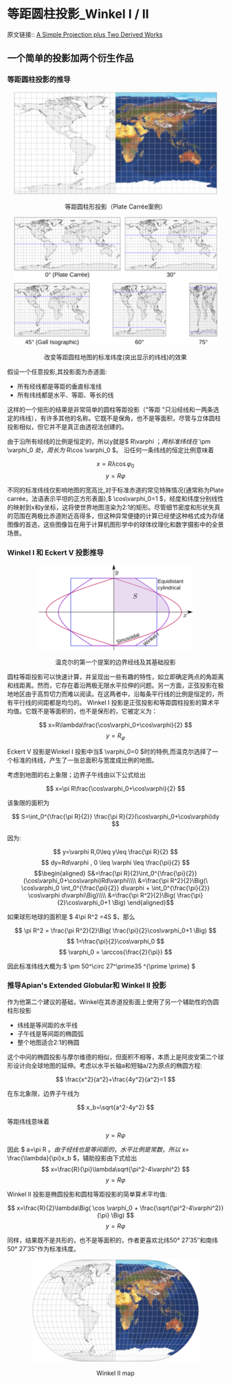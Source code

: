 # 等距圆柱投影_Winkel I / II
原文链接:: [A Simple Projection plus Two Derived Works](https://web.archive.org/web/20180630041352/http://progonos.com/furuti/MapProj/Normal/CartHow/HowER_W12/howER_W12.html)


## 一个简单的投影加两个衍生作品

### 等距圆柱投影的推导

<div align="center"><img src="./asserts/image_1623636104530_0.png"/></div> 
<center><p>等距圆柱形投影（Plate Carrée案例）</p></center>
<div align="center"><img src="./asserts/image_1623636159109_0.png"/></div> 
<center><p>改变等距圆柱地图的标准纬度(突出显示的纬线)的效果</p></center>

假设一个任意投影,其投影面为赤道面:
  * 所有经线都是等距的垂直标准线
  * 所有纬线都是水平、等距、等长的线
  
这样的一个矩形的结果是非常简单的圆柱等距投影（"等距 "只沿经线和一两条选定的纬线），有许多其他的名称。它既不是保角，也不是等面积，尽管与立体圆柱投影相似，但它并不是真正由透视法创建的。

由于沿所有经线的比例是恒定的，所以y就是$ R\varphi $；两标准纬线在$ \pm \varphi_0 $处，周长为$ R\cos \varphi_0 $。 沿任何一条纬线的恒定比例意味着

  $$ x = R\lambda \cos \varphi_0 $$
  $$ y=R\varphi $$

不同的标准纬线仅影响地图的宽高比,对于标准赤道的常见特殊情况(通常称为Plate carrée，法语表示平坦的正方形表面),$ \cos\varphi_0=1 $，经度和纬度分别线性的映射到x和y坐标，这将使世界地图渲染为2:1的矩形。尽管细节密度和形状失真的范围在两极比赤道附近高得多，但这种异常便捷的计算已经使这种格式成为存储图像的首选，这些图像旨在用于计算机图形学中的球体纹理化和数字摄影中的全景场景。

### Winkel I 和 Eckert V 投影推导

<div align="center"><img src="./asserts/image_1623637055635_0.png"/></div> 
<center><p>温克尔的第一个提案的边界经线及其基础投影</p></center>

圆柱等距投影可以快速计算，并呈现出一些有趣的特性，如立即确定两点的角距离和线距离。然而，它存在着沿两极无限水平拉伸的问题。另一方面，正弦投影在极地地区由于高剪切力而难以阅读。在这两者中，沿每条平行线的比例是恒定的，所有平行线的间距都是均匀的。
Winkel I 投影是正弦投影和等距圆柱投影的算术平均值。它既不是等面积的，也不是保形的，它被定义为：

  $$ x=R\lambda\frac{\cos\varphi_0+\cos\varphi}{2} $$
  $$ y=R_\varphi $$

Eckert V 投影是Winkel I 投影中当$ \varphi_0=0 $时的特例,而温克尔选择了一个标准的纬线，产生了一张总面积与宽度成比例的地图。

考虑到地图的右上象限；边界子午线由以下公式给出

  $$ x=\pi R\frac{\cos\varphi_0+\cos\varphi}{2} $$

该象限的面积为

  $$ S=\int_0^{\frac{\pi R}{2}} \frac{\pi R}{2}(\cos\varphi_0+\cos\varphi)dy $$
  
因为:

  $$ y=\varphi R,0\leq y\leq \frac{\pi R}{2} $$
  $$ dy=Rd\varphi , 0 \leq \varphi \leq \frac{\pi}{2} $$
  $$\begin{aligned}
  S&=\frac{\pi R}{2}\int_0^{\frac{\pi}{2}}(\cos\varphi_0+\cos\varphi)Rd\varphi\\\\
  &=\frac{\pi R^2}{2}\Big(\ \cos\varphi_0 \int_0^{\frac{\pi}{2}} d\varphi + \int_0^{\frac{\pi}{2}} \cos\varphi d\varphi\Big)\\\\
  &=\frac{\pi R^2}{2}\Big( \frac{\pi}{2}\cos\varphi_0+1 \Big)
  \end{aligned}$$
  
如果球形地球的面积是 $ 4\pi R^2 =4S $，那么

  $$ \pi R^2 = \frac{\pi R^2}{2}\Big( \frac{\pi}{2}\cos\varphi_0+1 \Big) $$
  $$ 1=\frac{\pi}{2}\cos\varphi_0 $$
  $$ \varphi_0 = \arccos{\frac{2}{\pi}} $$
  
因此标准纬线大概为:$ \pm 50^\circ 27^\prime35 ^{\prime \prime} $

### 推导Apian's Extended Globular和 Winkel II 投影

作为他第二个建议的基础，Winkel在其赤道投影面上使用了另一个辅助性的伪圆柱形投影
  * 纬线是等间距的水平线
  * 子午线是等间距的椭圆弧
  * 整个地图适合2:1的椭圆
  
这个中间的椭圆投影与摩尔维德的相似，但面积不相等，本质上是阿皮安第二个球形设计向全球地图的延伸。考虑以水平长轴a和短轴a/2为原点的椭圆方程:

  $$ \frac{x^2}{a^2}+\frac{4y^2}{a^2}=1 $$

在东北象限，边界子午线为

  $$ x_b=\sqrt{a^2-4y^2} $$

等距纬线意味着

  $$ y=R\varphi $$

因此 $ a=\pi R $。由于经线也是等间距的，水平比例是常数，所以$ x= \frac{\lambda}{\pi}x_b $，辅助投影由下式给出
  $$ x=\frac{R}{\pi}\lambda\sqrt{\pi^2-4\varphi^2} $$
  $$ y=R\varphi $$

Winkel II 投影是椭圆投影和圆柱等距投影的简单算术平均值:

  $$ x=\frac{R}{2}\lambda\Big( \cos \varphi_0 + \frac{\sqrt{\pi^2-4\varphi^2}}{\pi} \Big) $$
  $$ y=R\varphi $$

同样，结果既不是共形的，也不是等面积的，作者更喜欢北纬50° 27′35″和南纬50° 27′35″作为标准纬度。
<div align="center"><img src="./asserts/image_1623640079205_0.png"/></div> 
<center><p>Winkel II map</p></center>